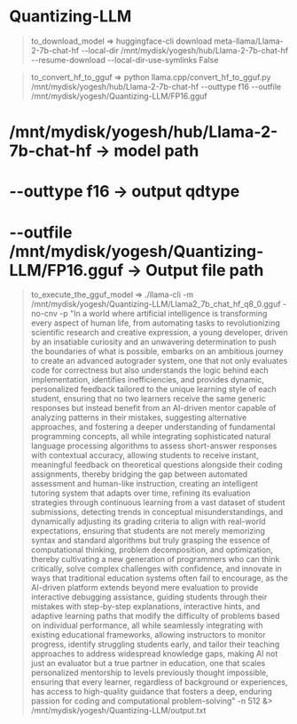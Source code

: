 # Quantizing-LLM


> to_download_model => huggingface-cli download meta-llama/Llama-2-7b-chat-hf --local-dir /mnt/mydisk/yogesh/hub/Llama-2-7b-chat-hf --resume-download --local-dir-use-symlinks False

> to_convert_hf_to_gguf => python llama.cpp/convert_hf_to_gguf.py /mnt/mydisk/yogesh/hub/Llama-2-7b-chat-hf   --outtype f16   --outfile /mnt/mydisk/yogesh/Quantizing-LLM/FP16.gguf

# /mnt/mydisk/yogesh/hub/Llama-2-7b-chat-hf -> model path
# --outtype f16 -> output qdtype
# --outfile /mnt/mydisk/yogesh/Quantizing-LLM/FP16.gguf -> Output file path

> to_execute_the_gguf_model => ./llama-cli -m /mnt/mydisk/yogesh/Quantizing-LLM/Llama2_7b_chat_hf_q8_0.gguf -no-cnv -p "In a world where artificial intelligence is transforming every aspect of human life, from automating tasks to revolutionizing scientific research and creative expression, a young developer, driven by an insatiable curiosity and an unwavering determination to push the boundaries of what is possible, embarks on an ambitious journey to create an advanced autograder system, one that not only evaluates code for correctness but also understands the logic behind each implementation, identifies inefficiencies, and provides dynamic, personalized feedback tailored to the unique learning style of each student, ensuring that no two learners receive the same generic responses but instead benefit from an AI-driven mentor capable of analyzing patterns in their mistakes, suggesting alternative approaches, and fostering a deeper understanding of fundamental programming concepts, all while integrating sophisticated natural language processing algorithms to assess short-answer responses with contextual accuracy, allowing students to receive instant, meaningful feedback on theoretical questions alongside their coding assignments, thereby bridging the gap between automated assessment and human-like instruction, creating an intelligent tutoring system that adapts over time, refining its evaluation strategies through continuous learning from a vast dataset of student submissions, detecting trends in conceptual misunderstandings, and dynamically adjusting its grading criteria to align with real-world expectations, ensuring that students are not merely memorizing syntax and standard algorithms but truly grasping the essence of computational thinking, problem decomposition, and optimization, thereby cultivating a new generation of programmers who can think critically, solve complex challenges with confidence, and innovate in ways that traditional education systems often fail to encourage, as the AI-driven platform extends beyond mere evaluation to provide interactive debugging assistance, guiding students through their mistakes with step-by-step explanations, interactive hints, and adaptive learning paths that modify the difficulty of problems based on individual performance, all while seamlessly integrating with existing educational frameworks, allowing instructors to monitor progress, identify struggling students early, and tailor their teaching approaches to address widespread knowledge gaps, making AI not just an evaluator but a true partner in education, one that scales personalized mentorship to levels previously thought impossible, ensuring that every learner, regardless of background or experiences, has access to high-quality guidance that fosters a deep, enduring passion for coding and computational problem-solving" -n 512 &> /mnt/mydisk/yogesh/Quantizing-LLM/output.txt


